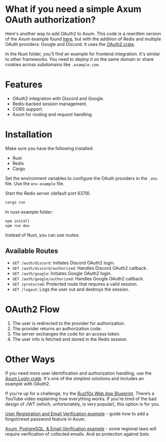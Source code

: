 # What if you need a simple Axum OAuth authorization?

Here's another way to add OAuth2 to Axum. This code is a rewritten version of the Axum example found [here](https://github.com/tokio-rs/axum/tree/main/examples/oauth), but with the addition of Redis and multiple OAuth providers: Google and Discord. It uses the [OAuth2 crate](https://crates.io/crates/oauth2).

In the Nuxt folder, you'll find an example for frontend integration. It's similar to other frameworks. You need to deploy it on the same domain or share cookies across subdomains like `.example.com`.

# Features
- OAuth2 integration with Discord and Google.
- Redis-backed session management.
- CORS support.
- Axum for routing and request handling.

# Installation

Make sure you have the following installed:
- Rust
- Redis
- Cargo

Set the environment variables to configure the OAuth providers in the `.env` file. Use the `env-example` file.

Start the Redis server (default port 6379).
```bash
cargo run
```
In nuxt-example folder:
```bash
npm install
npm run dev
```
Instead of Nuxt, you can use routes:

## Available Routes
- `GET /auth/discord`: Initiates Discord OAuth2 login.
- `GET /auth/discord/authorized`: Handles Discord OAuth2 callback.
- `GET /auth/google`: Initiates Google OAuth2 login.
- `GET /auth/google/authorized`: Handles Google OAuth2 callback.
- `GET /protected`: Protected route that requires a valid session.
- `GET /logout`: Logs the user out and destroys the session.

# OAuth2 Flow
1. The user is redirected to the provider for authorization.
2. The provider returns an authorization code.
3. The server exchanges the code for an access token.
4. The user info is fetched and stored in the Redis session.

# Other Ways
If you need more user identification and authorization handling, use the [Axum Login crate](https://crates.io/crates/axum-login). It's one of the simplest solutions and includes an example with OAuth2.

If you're up for a challenge, try the [Rust10x Web App Blueprint](https://github.com/rust10x/rust-web-app). There’s a YouTube video explaining how everything works. If you're tired of the bad design of JWT (which, unfortunately, is very popular), this option is for you.

[User Registration and Email Verification example](https://github.com/wpcodevo/rust-user-signup-forgot-password-email) - guide how to add a forgot/reset password feature in Axum.

[Axum, PostgreSQL, & Email Verification example](https://github.com/AarambhDevHub/rust-backend-axum) - some regional laws will require verification of collected emails. And as protection against bots.
